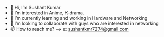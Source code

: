 - 👋 Hi, I’m Sushant Kumar
- 👀 I’m interested in Anime, K-drama.
- 🌱 I’m currently learning and working in Hardware and Networking
- 💞️ I’m looking to collaborate with guys who are interested in networking
- 📫 How to reach me? --> e: sushantkmr7274@gmail.com

<!---
sushaantkmr/sushaantkmr is a ✨ special ✨ repository because its `README.md` (this file) appears on your GitHub profile.
You can click the Preview link to take a look at your changes.
--->
